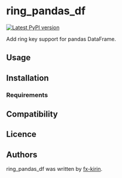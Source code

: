 # ring_pandas_df

[![Latest PyPI version](https://img.shields.io/pypi/v/package_name.svg)](https://pypi.python.org/pypi/ring_pandas_df)

Add ring key support for pandas DataFrame.

## Usage

## Installation

### Requirements

## Compatibility

## Licence

## Authors

ring_pandas_df was written by [fx-kirin](fx.kirin@gmail.com).
